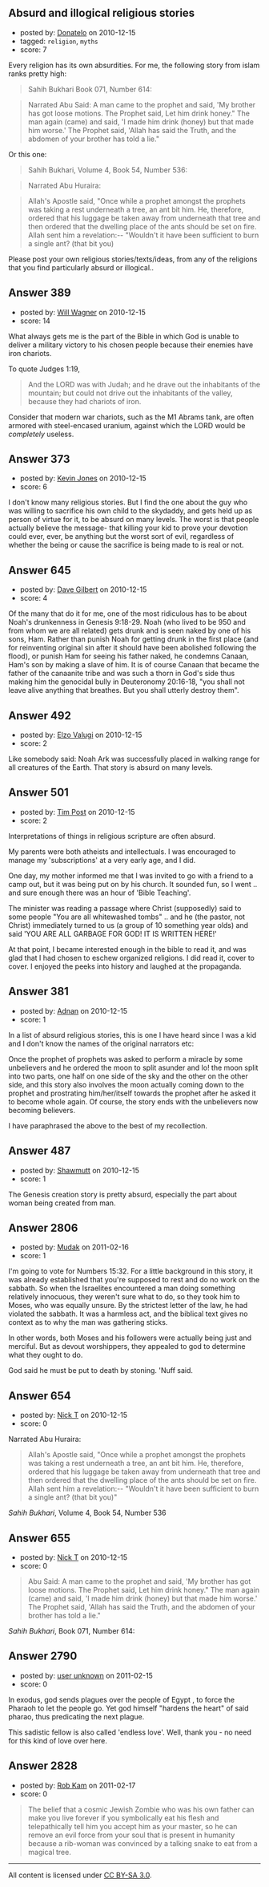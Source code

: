 ## Absurd and illogical religious stories

- posted by: [Donatelo](https://stackexchange.com/users/-1/196-donatelo) on 2010-12-15
- tagged: `religion`, `myths`
- score: 7

Every religion has its own absurdities. For me, the following story from islam ranks pretty high:

> Sahih Bukhari Book 071, Number 614: 

> Narrated Abu Said:
> A man came to the prophet and said, 'My brother has got loose motions. The Prophet said, Let 
> him drink honey." The man again (came)
> and said, 'I made him drink (honey)
> but that made him worse.' The Prophet
> said, 'Allah has said the Truth, and
> the abdomen of your brother has told a
> lie."

Or this one:

> Sahih Bukhari, Volume 4, Book 54,
> Number 536: 

> Narrated Abu Huraira:

> Allah's Apostle said, "Once while a
> prophet amongst the prophets was
> taking a rest underneath a tree, an
> ant bit him. He, therefore, ordered
> that his luggage be taken away from
> underneath that tree and then ordered
> that the dwelling place of the ants
> should be set on fire. Allah sent him
> a revelation:-- "Wouldn't it have been
> sufficient to burn a single ant? (that
> bit you)

Please post your own religious stories/texts/ideas, from any of the religions that you find particularly absurd or illogical..


## Answer 389

- posted by: [Will Wagner](https://stackexchange.com/users/-1/212-will-wagner) on 2010-12-15
- score: 14

What always gets me is the part of the Bible in which God is unable to deliver a military victory to his chosen people because their enemies have iron chariots. 

To quote Judges 1:19,

> And the LORD was with Judah; and he drave out the inhabitants of the mountain; 
> but could not drive out the inhabitants of the valley, because they had chariots of iron.

Consider that modern war chariots, such as the M1 Abrams tank, are often armored with steel-encased uranium, against which the LORD would be *completely* useless.


## Answer 373

- posted by: [Kevin Jones](https://stackexchange.com/users/-1/186-kevin-jones) on 2010-12-15
- score: 6

I don't know many religious stories.  But I find the one about the guy who was willing to sacrifice his own child to the skydaddy, and gets held up as person of virtue for it, to be absurd on many levels.  The worst is that people actually believe the message- that killing your kid to prove your devotion could ever, ever, be anything but the worst sort of evil, regardless of whether the being or cause the sacrifice is being made to is real or not.  


## Answer 645

- posted by: [Dave Gilbert](https://stackexchange.com/users/-1/238-dave-gilbert) on 2010-12-15
- score: 4

Of the many that do it for me, one of the most ridiculous has to be about Noah's drunkenness in Genesis 9:18-29.  Noah (who lived to be 950 and from whom we are all related) gets drunk and is seen naked by one of his sons, Ham.  Rather than punish Noah for getting drunk in the first place (and for reinventing original sin after it should have been abolished following the flood), or punish Ham for seeing his father naked, he condemns Canaan, Ham's son by making a slave of him.  It is of course Canaan that became the father of the canaanite tribe and was such a thorn in God's side thus making him the genocidal bully in Deuteronomy 20:16-18, "you shall not leave alive anything that breathes. But you shall utterly destroy them".


## Answer 492

- posted by: [Elzo Valugi](https://stackexchange.com/users/-1/132-elzo-valugi) on 2010-12-15
- score: 2

Like somebody said: Noah Ark was successfully placed in walking range for all creatures of the Earth. That story is absurd on many levels.


## Answer 501

- posted by: [Tim Post](https://stackexchange.com/users/-1/208-tim-post) on 2010-12-15
- score: 2

Interpretations of things in religious scripture are often absurd.

My parents were both atheists and intellectuals. I was encouraged to manage my 'subscriptions' at a very early age, and I did.

One day, my mother informed me that I was invited to go with a friend to a camp out, but it was being put on by his church. It sounded fun, so I went .. and sure enough there was an hour of 'Bible Teaching'.

The minister was reading a passage where Christ (supposedly) said to some people "You are all whitewashed tombs" .. and he (the pastor, not Christ) immediately turned to us (a group of 10 something year olds) and said 'YOU ARE ALL GARBAGE FOR GOD! IT IS WRITTEN HERE!' 

At that point, I became interested enough in the bible to read it, and was glad that I had chosen to eschew organized religions. I did read it, cover to cover. I enjoyed the peeks into history and laughed at the propaganda.




## Answer 381

- posted by: [Adnan](https://stackexchange.com/users/-1/85-adnan) on 2010-12-15
- score: 1

In a list of absurd religious stories, this is one I have heard since I was a kid and I don't know the names of the original narrators etc:

Once the prophet of prophets was asked to perform a miracle by some unbelievers and he ordered the moon to split asunder and lo! the moon split into two parts, one half on one side of the sky and the other on the other side, and this story also involves the moon actually coming down to the prophet and prostrating him/her/itself towards the prophet after he asked it to become whole again. Of course, the story ends with the unbelievers now becoming believers. 

I have paraphrased the above to the best of my recollection.


## Answer 487

- posted by: [Shawmutt](https://stackexchange.com/users/-1/188-shawmutt) on 2010-12-15
- score: 1

The Genesis creation story is pretty absurd, especially the part about woman being created from man.


## Answer 2806

- posted by: [Mudak](https://stackexchange.com/users/-1/205-mudak) on 2011-02-16
- score: 1

I'm going to vote for Numbers 15:32.  For a little background in this story, it was already established that you're supposed to rest and do no work on the sabbath.  So when the Israelites encountered a man doing something relatively innocuous, they weren't sure what to do, so they took him to Moses, who was equally unsure.  By the strictest letter of the law, he had violated the sabbath.  It was a harmless act, and the biblical text gives no context as to why the man was gathering sticks.  

In other words, both Moses and his followers were actually being just and merciful. But as devout worshippers, they appealed to god to determine what they ought to do. 

God said he must be put to death by stoning.  'Nuff said. 


## Answer 654

- posted by: [Nick T](https://stackexchange.com/users/-1/11-nick-t) on 2010-12-15
- score: 0

Narrated Abu Huraira:

>Allah's Apostle said, "Once while a prophet amongst the prophets was taking a rest underneath a tree, an ant bit him. He, therefore, ordered that his luggage be taken away from underneath that tree and then ordered that the dwelling place of the ants should be set on fire. Allah sent him a revelation:-- "Wouldn't it have been sufficient to burn a single ant? (that bit you)"

*Sahih Bukhari*, Volume 4, Book 54, Number 536


## Answer 655

- posted by: [Nick T](https://stackexchange.com/users/-1/11-nick-t) on 2010-12-15
- score: 0

> Abu Said: A man came to the prophet and said, 'My brother has got loose motions. The Prophet said, Let him drink honey." The man again (came) and said, 'I made him drink (honey) but that made him worse.' The Prophet said, 'Allah has said the Truth, and the abdomen of your brother has told a lie."

*Sahih Bukhari*, Book 071, Number 614:



## Answer 2790

- posted by: [user unknown](https://stackexchange.com/users/-1/992-user-unknown) on 2011-02-15
- score: 0

In exodus, god sends plagues over the people of Egypt , to force the Pharaoh to let the people go. Yet god himself "hardens the heart" of said pharao, thus predicating the next plague. 

This sadistic fellow is also called 'endless love'. Well, thank you - no need for this kind of love over here. 


## Answer 2828

- posted by: [Rob Kam](https://stackexchange.com/users/-1/612-rob-kam) on 2011-02-17
- score: 0

> The belief that a cosmic Jewish Zombie
> who was his own father can make you
> live forever if you symbolically eat
> his flesh and telepathically tell him
> you accept him as your master, so he
> can remove an evil force from your
> soul that is present in humanity
> because a rib-woman was convinced by a
> talking snake to eat from a magical
> tree.



---

All content is licensed under [CC BY-SA 3.0](https://creativecommons.org/licenses/by-sa/3.0/).
